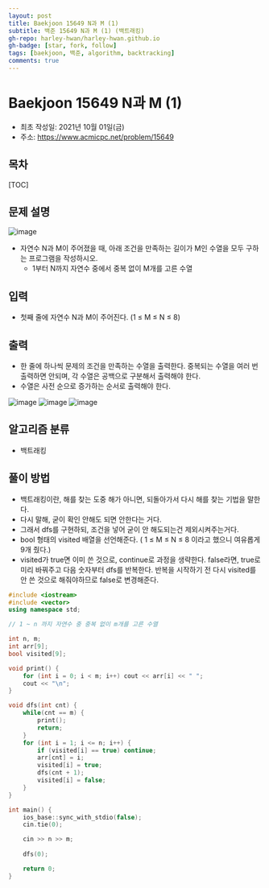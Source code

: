 ```yaml
---
layout: post
title: Baekjoon 15649 N과 M (1)
subtitle: 백준 15649 N과 M (1) (백트래킹)
gh-repo: harley-hwan/harley-hwan.github.io
gh-badge: [star, fork, follow]
tags: [baekjoon, 백준, algorithm, backtracking]
comments: true
---
```


# Baekjoon 15649 N과 M (1)

- 최초 작성일: 2021년 10월 01일(금)
- 주소: <https://www.acmicpc.net/problem/15649>

## 목차
[TOC]

## 문제 설명
![image](https://user-images.githubusercontent.com/68185569/135624015-d8abbc25-39c5-484b-acb6-2026a0a092f2.png)


- 자연수 N과 M이 주어졌을 때, 아래 조건을 만족하는 길이가 M인 수열을 모두 구하는 프로그램을 작성하시오.
  - 1부터 N까지 자연수 중에서 중복 없이 M개를 고른 수열

## 입력
- 첫째 줄에 자연수 N과 M이 주어진다. (1 ≤ M ≤ N ≤ 8)

## 출력

- 한 줄에 하나씩 문제의 조건을 만족하는 수열을 출력한다. 중복되는 수열을 여러 번 출력하면 안되며, 각 수열은 공백으로 구분해서 출력해야 한다.
- 수열은 사전 순으로 증가하는 순서로 출력해야 한다.

![image](https://user-images.githubusercontent.com/68185569/135624052-07c89af0-2d1b-4684-9a82-fe09603e734d.png)
![image](https://user-images.githubusercontent.com/68185569/135624074-1ac4e1ec-e008-4604-aa8e-ba4b782edc04.png)
![image](https://user-images.githubusercontent.com/68185569/135624104-64799464-1172-4908-8824-90f7235f9425.png)

## 알고리즘 분류

- 백트래킹

## 풀이 방법

- 백트래킹이란, 해를 찾는 도중 해가 아니면, 되돌아가서 다시 해를 찾는 기법을 말한다.
- 다시 말해, 굳이 확인 안해도 되면 안한다는 거다.
- 그래서 dfs를 구현하되, 조건을 넣어 굳이 안 해도되는건 제외시켜주는거다.
- bool 형태의 visited 배열을 선언해준다. ( 1 ≤ M ≤ N ≤ 8 이라고 했으니 여유롭게 9개 줬다.)
- visited가 true면 이미 쓴 것으로, continue로 과정을 생략한다. false라면, true로 미리 바꿔주고 다음 숫자부터 dfs를 반복한다. 반복을 시작하기 전 다시 visited를 안 쓴 것으로 해줘야하므로 false로 변경해준다.


```c++
#include <iostream>
#include <vector>
using namespace std;

// 1 ~ n 까지 자연수 중 중복 없이 m개를 고른 수열

int n, m;
int arr[9];
bool visited[9];

void print() {
    for (int i = 0; i < m; i++) cout << arr[i] << " ";
    cout << "\n";
}

void dfs(int cnt) {
    while(cnt == m) {
        print();
        return;
    }
    for (int i = 1; i <= n; i++) {
        if (visited[i] == true) continue;
        arr[cnt] = i;
        visited[i] = true;
        dfs(cnt + 1);
        visited[i] = false; 
    }
}

int main() {
    ios_base::sync_with_stdio(false);
    cin.tie(0);

    cin >> n >> m;
    
    dfs(0);

    return 0;
}
```

